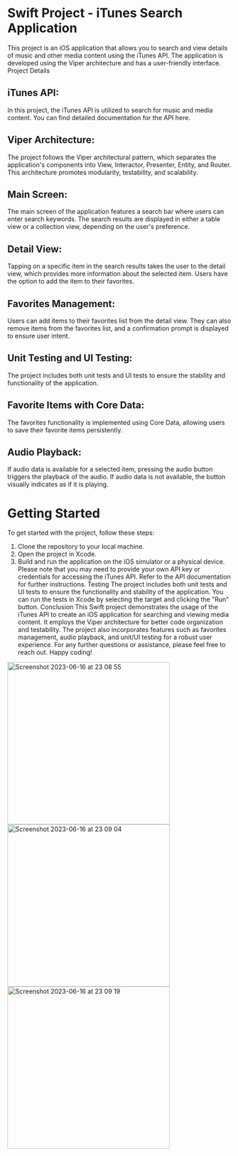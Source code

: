 # Swift Project - iTunes Search Application
This project is an iOS application that allows you to search and view details of music and other media content using the iTunes API. The application is developed using the Viper architecture and has a user-friendly interface.
Project Details
## iTunes API:
 In this project, the iTunes API is utilized to search for music and media content. You can find detailed documentation for the API here.
## Viper Architecture: 
The project follows the Viper architectural pattern, which separates the application's components into View, Interactor, Presenter, Entity, and Router. This architecture promotes modularity, testability, and scalability.
## Main Screen: 
The main screen of the application features a search bar where users can enter search keywords. The search results are displayed in either a table view or a collection view, depending on the user's preference.
## Detail View:
Tapping on a specific item in the search results takes the user to the detail view, which provides more information about the selected item. Users have the option to add the item to their favorites.
## Favorites Management:
Users can add items to their favorites list from the detail view. They can also remove items from the favorites list, and a confirmation prompt is displayed to ensure user intent.
## Unit Testing and UI Testing: 
The project includes both unit tests and UI tests to ensure the stability and functionality of the application.
## Favorite Items with Core Data: 
The favorites functionality is implemented using Core Data, allowing users to save their favorite items persistently.
## Audio Playback: 
If audio data is available for a selected item, pressing the audio button triggers the playback of the audio. If audio data is not available, the button visually indicates as if it is playing.
# Getting Started
To get started with the project, follow these steps:
1. Clone the repository to your local machine.
2. Open the project in Xcode.
3. Build and run the application on the iOS simulator or
 a physical device.
Please note that you may need to provide your own API key or credentials for accessing the iTunes API. Refer to the API documentation for further instructions.
Testing
The project includes both unit tests and UI tests to ensure the functionality and stability of the application. You can run the tests in Xcode by selecting the target and clicking the "Run" button.
Conclusion
This Swift project demonstrates the usage of the iTunes API to create an iOS application for searching and viewing media content. It employs the Viper architecture for better code organization and testability. The project also incorporates features such as favorites management, audio playback, and unit/UI testing for a robust user experience.
For any further questions or assistance, please feel free to reach out.
Happy coding!
<img width="365" alt="Screenshot 2023-06-16 at 23 08 55" src="https://github.com/yukcu02/FurkanYUKCU_FINAL/assets/112817816/d2afa022-773d-4b57-a4cb-27423bbcdb63">
<img width="365" alt="Screenshot 2023-06-16 at 23 09 04" src="https://github.com/yukcu02/FurkanYUKCU_FINAL/assets/112817816/ea958022-0467-4bb0-85b5-9966d2839c3c">
<img width="365" alt="Screenshot 2023-06-16 at 23 09 19" src="https://github.com/yukcu02/FurkanYUKCU_FINAL/assets/112817816/bbdb79dd-0283-4ff4-bbcd-038226cc7c57">
